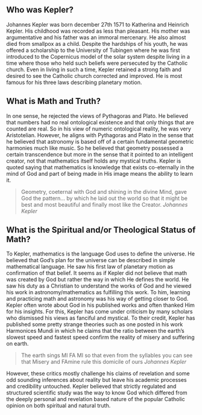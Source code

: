## Who was Kepler?

Johannes Kepler was born december 27th 1571 to Katherina and Heinrich Kepler. His childhood was recorded as less than pleasant. His mother was argumentative and his father was an immoral mercenary. He also almost died from smallpox as a child. Despite the hardships of his youth, he was offered a scholarship to the University of Tubingen where he was first introduced to the Copernicus model of the solar system despite living in a time where those who held such beliefs were persecuted by the Catholic church. Even in living in such a time, Kepler retained a strong faith and desired to see the Catholic church corrected and improved. He is most famous for his three laws describing planetary motion.

## What is Math and Truth?

In one sense, he rejected the views of Pythagoras and Plato. He believed that numbers had no real ontological existence and that only things that are counted are real. So in his view of numeric ontological reality, he was very Aristotelian. However, he aligns with Pythagoras and Plato in the sense that he believed that astronomy is based off of a certain fundamental geometric harmonies much like music. So he believed that geometry possessed a certain transcendence but more in the sense that it pointed to an intelligent creator, not that mathematics itself holds any mystical truths. Kepler is quoted saying that mathematics is knowledge that exists co-eternally in the mind of God and part of being made in His image means the ability to learn it.

> Geometry, coeternal with God and shining in the divine Mind, gave God the pattern... by which he laid out the world so that it might be best and most beautiful and finally most like the Creator.
_Johannes Kepler_

## What is the Spiritual and/or Theological Status of Math?

To Kepler, mathematics is the language God uses to define the universe. He believed that God’s plan for the universe can be described in simple mathematical language. He saw his first law of planetary motion as confirmation of that belief. It seems as if Kepler did not believe that math was created by God but rather the way in which He defines the world. He saw his duty as a Christian to understand the works of God and he viewed his work in astronomy/mathematics as fulfilling this work. To him, learning and practicing math and astronomy was his way of getting closer to God. Kepler often wrote about God in his published works and often thanked Him for his insights. For this, Kepler has come under criticism by many scholars who dismissed his views as fanciful and mystical. To their credit, Kepler has published some pretty strange theories such as one posted in his work Harmonices Mundi in which he claims that the ratio between the earth’s slowest speed and fastest speed confirm the reality of misery and suffering on earth.

> The earth sings MI FA MI so that even from the syllables you can see that Misery and FAmine rule this domicile of ours
_Johannes Kepler_

However, these critics mostly challenge his claims of revelation and some odd sounding inferences about reality but leave his academic processes and credibility untouched. Kepler believed that strictly regulated and structured scientific study was the way to know God which differed from the deeply personal and revelation based nature of the popular Catholic opinion on both spiritual and natural truth.

